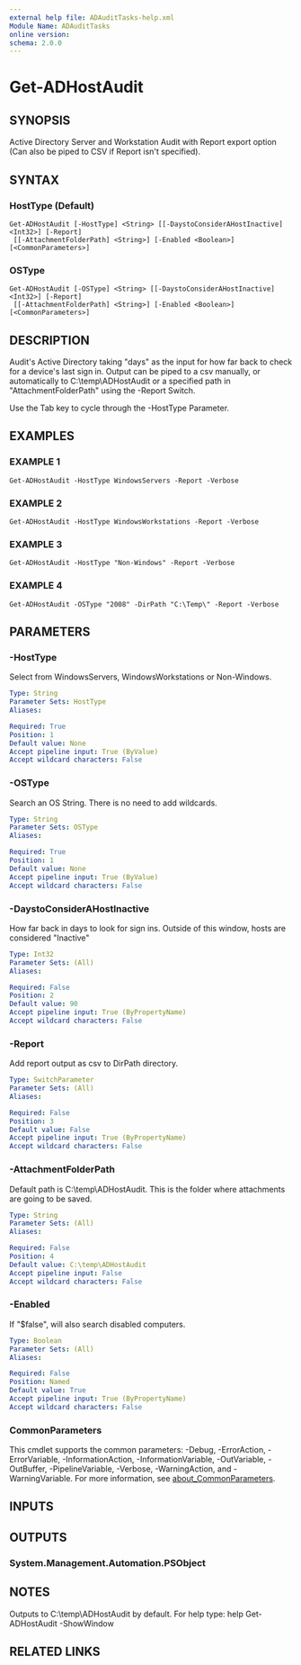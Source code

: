 ```yaml
---
external help file: ADAuditTasks-help.xml
Module Name: ADAuditTasks
online version:
schema: 2.0.0
---
```


# Get-ADHostAudit

## SYNOPSIS
Active Directory Server and Workstation Audit with Report export option (Can also be piped to CSV if Report isn't specified).

## SYNTAX

### HostType (Default)
```
Get-ADHostAudit [-HostType] <String> [[-DaystoConsiderAHostInactive] <Int32>] [-Report]
 [[-AttachmentFolderPath] <String>] [-Enabled <Boolean>] [<CommonParameters>]
```

### OSType
```
Get-ADHostAudit [-OSType] <String> [[-DaystoConsiderAHostInactive] <Int32>] [-Report]
 [[-AttachmentFolderPath] <String>] [-Enabled <Boolean>] [<CommonParameters>]
```

## DESCRIPTION
Audit's Active Directory taking "days" as the input for how far back to check for a device's last sign in.
Output can be piped to a csv manually, or automatically to C:\temp\ADHostAudit or a specified path in
"AttachmentFolderPath" using the -Report Switch.

Use the Tab key to cycle through the -HostType Parameter.

## EXAMPLES

### EXAMPLE 1
```
Get-ADHostAudit -HostType WindowsServers -Report -Verbose
```

### EXAMPLE 2
```
Get-ADHostAudit -HostType WindowsWorkstations -Report -Verbose
```

### EXAMPLE 3
```
Get-ADHostAudit -HostType "Non-Windows" -Report -Verbose
```

### EXAMPLE 4
```
Get-ADHostAudit -OSType "2008" -DirPath "C:\Temp\" -Report -Verbose
```

## PARAMETERS

### -HostType
Select from WindowsServers, WindowsWorkstations or Non-Windows.

```yaml
Type: String
Parameter Sets: HostType
Aliases:

Required: True
Position: 1
Default value: None
Accept pipeline input: True (ByValue)
Accept wildcard characters: False
```

### -OSType
Search an OS String.
There is no need to add wildcards.

```yaml
Type: String
Parameter Sets: OSType
Aliases:

Required: True
Position: 1
Default value: None
Accept pipeline input: True (ByValue)
Accept wildcard characters: False
```

### -DaystoConsiderAHostInactive
How far back in days to look for sign ins.
Outside of this window, hosts are considered "Inactive"

```yaml
Type: Int32
Parameter Sets: (All)
Aliases:

Required: False
Position: 2
Default value: 90
Accept pipeline input: True (ByPropertyName)
Accept wildcard characters: False
```

### -Report
Add report output as csv to DirPath directory.

```yaml
Type: SwitchParameter
Parameter Sets: (All)
Aliases:

Required: False
Position: 3
Default value: False
Accept pipeline input: True (ByPropertyName)
Accept wildcard characters: False
```

### -AttachmentFolderPath
Default path is C:\temp\ADHostAudit.
This is the folder where attachments are going to be saved.

```yaml
Type: String
Parameter Sets: (All)
Aliases:

Required: False
Position: 4
Default value: C:\temp\ADHostAudit
Accept pipeline input: False
Accept wildcard characters: False
```

### -Enabled
If "$false", will also search disabled computers.

```yaml
Type: Boolean
Parameter Sets: (All)
Aliases:

Required: False
Position: Named
Default value: True
Accept pipeline input: True (ByPropertyName)
Accept wildcard characters: False
```

### CommonParameters
This cmdlet supports the common parameters: -Debug, -ErrorAction, -ErrorVariable, -InformationAction, -InformationVariable, -OutVariable, -OutBuffer, -PipelineVariable, -Verbose, -WarningAction, and -WarningVariable. For more information, see [about_CommonParameters](http://go.microsoft.com/fwlink/?LinkID=113216).

## INPUTS

## OUTPUTS

### System.Management.Automation.PSObject
## NOTES
Outputs to C:\temp\ADHostAudit by default.
For help type: help Get-ADHostAudit -ShowWindow

## RELATED LINKS
